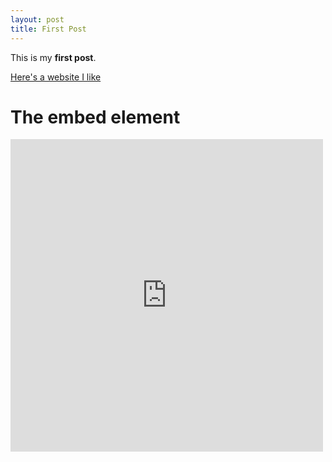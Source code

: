 ```yaml
---
layout: post
title: First Post
---
```


This is my **first post**.

[Here's a website I like](https://youtu.be/dQw4w9WgXcQ)

<h1>The embed element</h1>

<embed type="text/html" src="https://github.com/wintermutedylan/wintermutedylan.github.io/blob/master/snake.html"  width="500" height="500">
